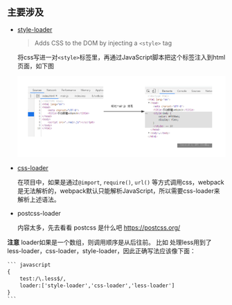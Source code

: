 ## 主要涉及

- [style-loader](https://webpack.js.org/loaders/style-loader)

	> Adds CSS to the DOM by injecting a ```<style>``` tag

	将css写进一对```<style>```标签里，再通过JavaScript脚本把这个标签注入到html页面，如下图
	
	![style-loader的作用](https://github.com/LilyLaw/webpack-template/blob/master/src/img/style-loader.png?raw=true)
	
- [css-loader](https://webpack.js.org/loaders/css-loader)

	在项目中，如果是通过```@import```, ```require()```, ```url()``` 等方式调用css，webpack是无法解析的，webpack默认只能解析JavaScript，所以需要css-loader来解析上述语法。
	
- postcss-loader

	内容太多，先去看看 postcss 是什么吧 https://postcss.org/
	
**注意** loader如果是一个数组，则调用顺序是从后往前。 比如 处理less用到了 less-loader，css-loader，style-loader，因此正确写法应该像下面：

	``` javascript
	{
		test:/\.less$/,
		loader:['style-loader','css-loader','less-loader']
	}
	```